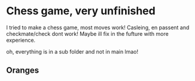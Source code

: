 # Chess game, very unfinished

I tried to make a chess game, most moves work! 
Casleing, en passent and checkmate/check dont work!
Maybe ill fix in the fufture with more experience.


oh, everything is in a sub folder and not in main lmao!

## Oranges
